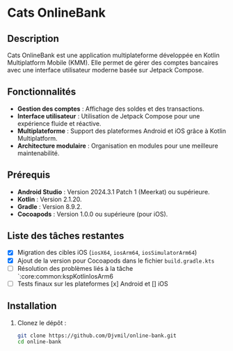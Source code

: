 # Cats OnlineBank

## Description
Cats OnlineBank est une application multiplateforme développée en Kotlin Multiplatform Mobile (KMM). Elle permet de gérer des comptes bancaires avec une interface utilisateur moderne basée sur Jetpack Compose.

## Fonctionnalités
- **Gestion des comptes** : Affichage des soldes et des transactions.
- **Interface utilisateur** : Utilisation de Jetpack Compose pour une expérience fluide et réactive.
- **Multiplateforme** : Support des plateformes Android et iOS grâce à Kotlin Multiplatform.
- **Architecture modulaire** : Organisation en modules pour une meilleure maintenabilité.

## Prérequis
- **Android Studio** : Version 2024.3.1 Patch 1 (Meerkat) ou supérieure.
- **Kotlin** : Version 2.1.20.
- **Gradle** : Version 8.9.2.
- **Cocoapods** : Version 1.0.0 ou supérieure (pour iOS).

## Liste des tâches restantes

- [x] Migration des cibles iOS (`iosX64`, `iosArm64`, `iosSimulatorArm64`)
- [x] Ajout de la version pour Cocoapods dans le fichier `build.gradle.kts`
- [ ] Résolution des problèmes liés à la tâche `:core:common:kspKotlinIosArm6
- [ ] Tests finaux sur les plateformes [x] Android et [] iOS

## Installation
1. Clonez le dépôt :
   ```bash
   git clone https://github.com/Djvmil/online-bank.git
   cd online-bank